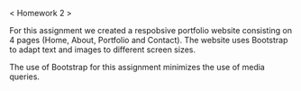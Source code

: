 <!-- 
Author: Carlos Jose Vergara Lacouture
Date: 07/25/2020 
-->

< Homework 2 >

For this assignment we created a respobsive portfolio website consisting on 4 pages (Home, About, Portfolio and Contact). The website uses Bootstrap to adapt text and images to different screen sizes.

The use of Bootstrap for this assignment minimizes the use of media queries.